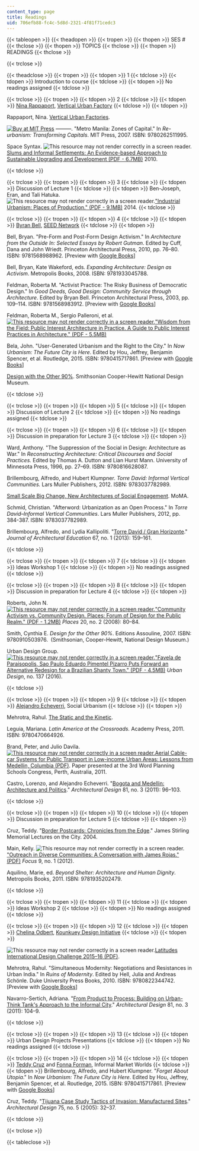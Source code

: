 ```yaml
---
content_type: page
title: Readings
uid: 706efb88-fc4c-5d8d-2321-4f81f71cedc3
---
```


{{< tableopen >}}
{{< theadopen >}}
{{< tropen >}}
{{< thopen >}}
SES #
{{< thclose >}}
{{< thopen >}}
TOPICS
{{< thclose >}}
{{< thopen >}}
READINGS
{{< thclose >}}

{{< trclose >}}

{{< theadclose >}}
{{< tropen >}}
{{< tdopen >}}
1
{{< tdclose >}}
{{< tdopen >}}
Introduction to course
{{< tdclose >}}
{{< tdopen >}}
No readings assigned
{{< tdclose >}}

{{< trclose >}}
{{< tropen >}}
{{< tdopen >}}
2
{{< tdclose >}}
{{< tdopen >}}
[Nina Rappaport](https://dusp.mit.edu/cdd/event/feb-8-cdd-forum-nina-rappaport-vertical-urban-factory-0), [Vertical Urban Factory](http://verticalurbanfactory.org/OVERVIEW)
{{< tdclose >}}
{{< tdopen >}}


Rappaport, Nina. [Vertical Urban Factories](https://www.verticalurbanfactory.org/).

[![Buy at MIT Press](/images/mp_logo.gif)](https://mitpress.mit.edu/9780262511995) ———. "Metro Manila: Zones of Capital." In _Re-urbanism: Transforming Capitals_. MIT Press, 2007. ISBN: 9780262511995.

Space Syntax. ![This resource may not render correctly in a screen reader.](/images/inacessible.gif)[Slums and Informal Settlements: An Evidence-based Approach to Sustainable Upgrading and Development (PDF - 6.7MB)](http://www.spacesyntax.com/wp-content/uploads/2012/03/Space_Syntax_Informal-settlements-brochure.pdf) 2010.


{{< tdclose >}}

{{< trclose >}}
{{< tropen >}}
{{< tdopen >}}
3
{{< tdclose >}}
{{< tdopen >}}
Discussion of Lecture 1
{{< tdclose >}}
{{< tdopen >}}
Ben-Joseph, Eran, and Tali Hatuka. ![This resource may not render correctly in a screen reader.](/images/inacessible.gif)["Industrial Urbanism: Places of Production." (PDF - 9.1MB)](http://media.wix.com/ugd/b1a909_3235610fa2ee4941a413cc0ab7c7621a.pdf) 2014.
{{< tdclose >}}

{{< trclose >}}
{{< tropen >}}
{{< tdopen >}}
4
{{< tdclose >}}
{{< tdopen >}}
[Byran Bell](https://dusp.mit.edu/cdd/event/cdd-forum-bryan-bell-public-interest-design-design-98), [SEED Network](http://seednetwork.org/about/)
{{< tdclose >}}
{{< tdopen >}}


Bell, Bryan. "Pre-Form and Post-Form Design Activism." In _Architecture from the Outside In: Selected Essays by Robert Gutman_. Edited by Cuff, Dana and John Wriedt. Princeton Architectural Press, 2010, pp. 76–80. ISBN: 9781568988962. \[Preview with [Google Books](http://books.google.com/books?id=HtURnTISkVYC&pg=PA76=onepage)\]

Bell, Bryan, Kate Wakeford, eds. _Expanding Architecture: Design as Activism_. Metropolis Books, 2008. ISBN: 9781933045788.

Feldman, Roberta M. "Activist Practice: The Risky Business of Democratic Design." In _Good Deeds, Good Design: Community Service through Architecture_. Edited by Bryan Bell. Princeton Architectural Press, 2003, pp. 109–114. ISBN: 9781568983912. \[Preview with [Google Books](http://books.google.com/books?id=K5IeBqVYp6YC&pg=PA109=onepage)\]

Feldman, Roberta M., Sergio Palleroni, et al. [![This resource may not render correctly in a screen reader.](/images/inacessible.gif)](http://designcorps.org/wp-content/uploads/2013/06/PUBLIC-INTEREST-PRACTICES-IN-ARCHITECTURE.pdf)["Wisdom from the Field: Public Interest Architecture in Practice. A Guide to Public Interest Practices in Architecture." (PDF - 5.5MB)](http://designcorps.org/wp-content/uploads/2013/06/PUBLIC-INTEREST-PRACTICES-IN-ARCHITECTURE.pdf)

Bela, John. "User-Generated Urbanism and the Right to the City." In _Now Urbanism: The Future City is Here_. Edited by Hou, Jeffrey, Benjamin Spencer, et al. Routledge, 2015. ISBN: 9780415717861. \[Preview with [Google Books](https://books.google.com/books?id=NQ7EBAAAQBAJ&lpg=PP1&pg=PA149#v=onepage&q&f=false)\]

[Design with the Other 90%](http://www.designother90.org/). Smithsonian Cooper-Hewitt National Design Museum.


{{< tdclose >}}

{{< trclose >}}
{{< tropen >}}
{{< tdopen >}}
5
{{< tdclose >}}
{{< tdopen >}}
Discussion of Lecture 2
{{< tdclose >}}
{{< tdopen >}}
No readings assigned
{{< tdclose >}}

{{< trclose >}}
{{< tropen >}}
{{< tdopen >}}
6
{{< tdclose >}}
{{< tdopen >}}
Discussion in preparation for Lecture 3
{{< tdclose >}}
{{< tdopen >}}


Ward, Anthony. "The Suppression of the Social in Design: Architecture as War." In _Reconstructing Architecture: Critical Discourses and Social Practices._ Edited by Thomas A. Dutton and Lian Hurst Mann. University of Minnesota Press, 1996, pp. 27–69. ISBN: 9780816628087.

Brillembourg, Alfredo, and Hubert Klumpner. _Torre David: Informal Vertical Communities._ Lars Muller Publishers, 2012. ISBN: 9783037782989.

[Small Scale Big Change, New Architectures of Social Engagement](http://www.moma.org/interactives/exhibitions/2010/smallscalebigchange/). MoMA.

Schmid, Christian. "Afterword: Urbanization as an Open Process." In _Torre David–Informal Vertical Communities_. Lars Muller Publishers, 2012, pp. 384-387. ISBN: 9783037782989.

Brillembourg, Alfredo, and Lydia Kallipoliti. "[Torre David / Gran Horizonte](http://dx.doi.org/10.1080/10464883.2013.767137)." _Journal of Architectural Education_ 67, no. 1 (2013): 159–161.


{{< tdclose >}}

{{< trclose >}}
{{< tropen >}}
{{< tdopen >}}
7
{{< tdclose >}}
{{< tdopen >}}
Ideas Workshop 1
{{< tdclose >}}
{{< tdopen >}}
No readings assigned
{{< tdclose >}}

{{< trclose >}}
{{< tropen >}}
{{< tdopen >}}
8
{{< tdclose >}}
{{< tdopen >}}
Discussion in preparation for Lecture 4
{{< tdclose >}}
{{< tdopen >}}


Roberts, John N. [![This resource may not render correctly in a screen reader.](/images/inacessible.gif)"Community Activism vs. Community Design. Places: Forum of Design for the Public Realm." (PDF - 1.2MB)](http://placesjournal.org/assets/legacy/pdfs/community-activism-vs-community-design.pdf) _Places_ 20, no. 2 (2008): 80–84.

Smith, Cynthia E. _Design for the Other 90%_. Editions Assouline, 2007. ISBN: 9780910503976.  (Smithsonian, Cooper-Hewitt, National Design Museum.)

Urban Design Group. [![This resource may not render correctly in a screen reader.](/images/inacessible.gif)"Favela de Paraisopolis, Sao Paulo Eduardo Pimentel Pizarro Puts Forward an Alternative Redesign for a Brazilian Shanty Town." (PDF - 4.5MB)](http://www.udg.org.uk/sites/default/files/publications/UD137_magazine.pdf) _Urban Design_, no. 137 (2016).


{{< tdclose >}}

{{< trclose >}}
{{< tropen >}}
{{< tdopen >}}
9
{{< tdclose >}}
{{< tdopen >}}
[Alejandro Echeverri](https://dusp.mit.edu/cdd/event/cdd-forum-alejandro-echeverri-medellin-urban-narratives-emerging-contexts), Social Urbanism
{{< tdclose >}}
{{< tdopen >}}


Mehrotra, Rahul. [The Static and the Kinetic](https://urbanage.lsecities.net/essays/the-static-and-the-kinetic).

Leguia, Mariana. _Latin America at the Crossroads._ Academy Press, 2011. ISBN: 9780470664926.

Brand, Peter, and Julio Davila. [![This resource may not render correctly in a screen reader.](/images/inacessible.gif)](http://www.udg.org.uk/sites/default/files/publications/UD137_magazine.pdf)[Aerial Cable-car Systems for Public Transport in Low-income Urban Areas: Lessons from Medellin, Columbia (PDF)](http://opendocs.ids.ac.uk/opendocs/bitstream/handle/123456789/11788/Aerial_cable_car.pdf?sequence=1&isAllowed=y). Paper presented at the 3rd Word Planning Schools Congress, Perth, Australia, 2011.

Castro, Lorenzo, and Alejandro Echeverri. "[Bogota and Medellin: Architecture and Politics](http://dx.doi.org/10.1002/ad.1246)." _Architectural Design_ 81, no. 3 (2011): 96–103.


{{< tdclose >}}

{{< trclose >}}
{{< tropen >}}
{{< tdopen >}}
10
{{< tdclose >}}
{{< tdopen >}}
Discussion in preparation for Lecture 5
{{< tdclose >}}
{{< tdopen >}}


Cruz, Teddy. "[Border Postcards: Chronicles from the Edge](https://beta.worldcat.org/archivegrid/collection/data/56771109)." James Stirling Memorial Lectures on the City. 2004.

Main, Kelly. ![This resource may not render correctly in a screen reader.](/images/inacessible.gif)["Outreach in Diverse Communities: A Conversation with James Rojas." (PDF)](http://digitalcommons.calpoly.edu/cgi/viewcontent.cgi?article=1208&context=focus) _Focus_ 9, no. 1 (2012).

Aquilino, Marie, ed. _Beyond Shelter: Architecture and Human Dignity_. Metropolis Books, 2011. ISBN: 9781935202479.


{{< tdclose >}}

{{< trclose >}}
{{< tropen >}}
{{< tdopen >}}
11
{{< tdclose >}}
{{< tdopen >}}
Ideas Workshop 2
{{< tdclose >}}
{{< tdopen >}}
No readings assigned
{{< tdclose >}}

{{< trclose >}}
{{< tropen >}}
{{< tdopen >}}
12
{{< tdclose >}}
{{< tdopen >}}
[Chelina Odbert](https://dusp.mit.edu/cdd/event/cdd-forum-425-chelina-odbert-kounkuey-design-initiative), [Kounkuey Design Initiative](http://www.kounkuey.org/)
{{< tdclose >}}
{{< tdopen >}}


![This resource may not render correctly in a screen reader.](/images/inacessible.gif)[Latitudes International Design Challenge 2015–16 (PDF)](http://blog.westminster.ac.uk/latitudes-design/wp-content/uploads/sites/34/2015/10/Sao-Paulo_Final-design-brief.pdf).

Mehrotra, Rahul. "Simultaneous Modernity: Negotiations and Resistances in Urban India." In _Ruins of Modernity_. Edited by Hell, Julia and Andreas Schönle. Duke University Press Books, 2010. ISBN: 9780822344742. \[Preview with [Google Books](http://books.google.com/books?id=a8gOCMu30_kC&pg=PA244=onepage)\]

Navarro-Sertich, Adriana. "[From Product to Process: Building on Urban-Think Tank's Approach to the Informal City](http://dx.doi.org/10.1002/ad.1247)." _Architectural Design_ 81, no. 3 (2011): 104–9.


{{< tdclose >}}

{{< trclose >}}
{{< tropen >}}
{{< tdopen >}}
13
{{< tdclose >}}
{{< tdopen >}}
Urban Design Projects Presentations
{{< tdclose >}}
{{< tdopen >}}
No readings assigned
{{< tdclose >}}

{{< trclose >}}
{{< tropen >}}
{{< tdopen >}}
14
{{< tdclose >}}
{{< tdopen >}}
[Teddy Cruz](https://visarts.ucsd.edu/people/faculty/teddy-cruz.html) and [Fonna Forman](https://polisci.ucsd.edu/people/faculty/faculty-directory/currently-active-faculty/forman-profile.html), Informal Market Worlds
{{< tdclose >}}
{{< tdopen >}}
Brillembourg, Alfredo, and Hubert Klumpner. "_Forget About Utopia_." In _Now Urbanism: The Future City is Here_. Edited by Hou, Jeffrey, Benjamin Spencer, et al. Routledge, 2015. ISBN: 9780415717861. \[Preview with [Google Books](https://books.google.com/books?id=NQ7EBAAAQBAJ&lpg=PP1&pg=PA195#v=onepage&q&f=false)\]

Cruz, Teddy. "[Tijuana Case Study Tactics of Invasion: Manufactured Sites](http://dx.doi.org/10.1002/ad.133)." _Architectural Design_ 75, no. 5 (2005): 32–37.


{{< tdclose >}}

{{< trclose >}}

{{< tableclose >}}